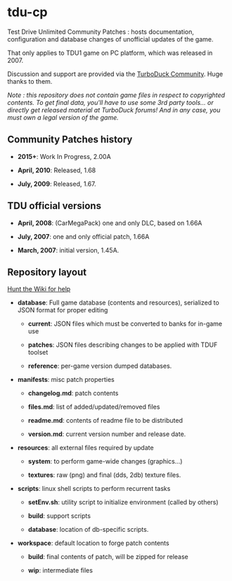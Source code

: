 # tdu-cp
Test Drive Unlimited Community Patches : hosts documentation, configuration and database changes of unofficial updates of the game.

That only applies to TDU1 game on PC platform, which was released in 2007.

Discussion and support are provided via the [TurboDuck Community](http://forum.turboduck.net/forums/51-tdu-mod-shop). Huge thanks to them.

*Note : this repository does not contain game files in respect to copyrighted contents. To get final data, you'll have to use some 3rd party tools... or directly get released material at TurboDuck forums! And in any case, you must own a legal version of the game.*

## Community Patches history

- **2015+**: Work In Progress, 2.00A

- **April, 2010**: Released, 1.68

- **July, 2009**: Released, 1.67.

## TDU official versions

- **April, 2008**: (CarMegaPack) one and only DLC, based on 1.66A

- **July, 2007**: one and only official patch, 1.66A

- **March, 2007**: initial version, 1.45A.

## Repository layout

[Hunt the Wiki for help](https://github.com/djey47/tdu-cp/wiki)

- **database**: Full game database (contents and resources), serialized to JSON format for proper editing

    - **current**: JSON files which must be converted to banks for in-game use
    
    - **patches**: JSON files describing changes to be applied with TDUF toolset

    - **reference**: per-game version dumped databases.

- **manifests**: misc patch properties

    - **changelog.md**: patch contents

    - **files.md**: list of added/updated/removed files
    
    - **readme.md**: contents of readme file to be distributed

    - **version.md**: current version number and release date.
  
- **resources**: all external files required by update

    - **system**: to perform game-wide changes (graphics...)

    - **textures**: raw (png) and final (dds, 2db) texture files.

- **scripts**: linux shell scripts to perform recurrent tasks

    - **setEnv.sh**: utility script to initialize environment (called by others)
    
    - **build**: support scripts

    - **database**: location of db-specific scripts.

- **workspace**: default location to forge patch contents

    - **build**: final contents of patch, will be zipped for release
    
    - **wip**: intermediate files
    
        
    
    
